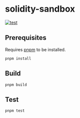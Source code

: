 # solidity-sandbox

[![test](https://github.com/m0t0k1ch1/solidity-sandbox/actions/workflows/test.yaml/badge.svg)](https://github.com/m0t0k1ch1/solidity-sandbox/actions/workflows/test.yaml)

## Prerequisites

Requires [pnpm](https://pnpm.io) to be installed.

```
pnpm install
```

## Build

```
pnpm build
```

## Test

```
pnpm test
```
